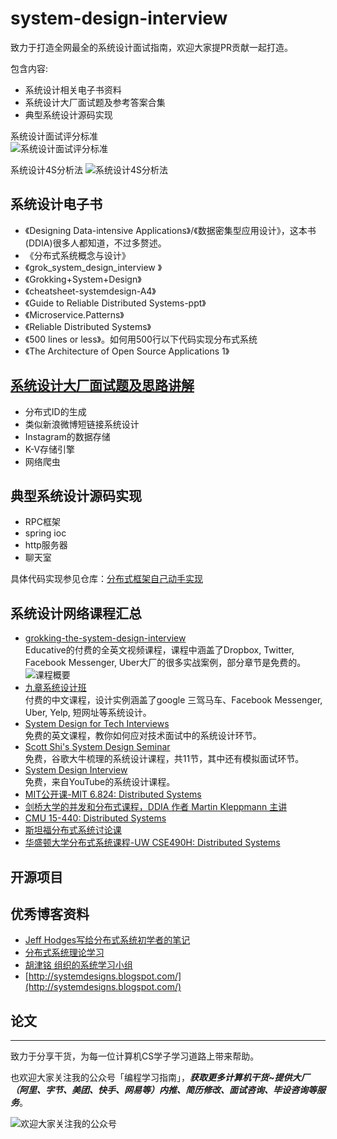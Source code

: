 # system-design-interview

致力于打造全网最全的系统设计面试指南，欢迎大家提PR贡献一起打造。

包含内容:  

- 系统设计相关电子书资料
- 系统设计大厂面试题及参考答案合集
- 典型系统设计源码实现

系统设计面试评分标准  
![系统设计面试评分标准](https://github.com/xiajunhust/system-design-interview/blob/main/%E7%B3%BB%E7%BB%9F%E8%AE%BE%E8%AE%A1%E9%9D%A2%E8%AF%95%E8%AF%84%E5%88%86%E6%A0%87%E5%87%86.png)

系统设计4S分析法
![系统设计4S分析法](https://github.com/xiajunhust/system-design-interview/blob/main/%E7%B3%BB%E7%BB%9F%E8%AE%BE%E8%AE%A1-4S%E5%88%86%E6%9E%90%E6%B3%95.png)

## 系统设计电子书  
- 《Designing Data-intensive Applications》/《数据密集型应用设计》，这本书(DDIA)很多人都知道，不过多赘述。
- 《分布式系统概念与设计》
- 《grok_system_design_interview 》
- 《Grokking+System+Design》
- 《cheatsheet-systemdesign-A4》
- 《Guide to Reliable Distributed Systems-ppt》
- 《Microservice.Patterns》
- 《Reliable Distributed Systems》
- 《500 lines or less》。如何用500行以下代码实现分布式系统
- 《The Architecture of Open Source Applications 1》

## [系统设计大厂面试题及思路讲解](https://github.com/xiajunhust/system-design-interview/tree/main/%E5%A4%A7%E5%8E%82%E7%B3%BB%E7%BB%9F%E8%AE%BE%E8%AE%A1%E9%9D%A2%E8%AF%95%E7%9C%9F%E9%A2%98)
- 分布式ID的生成
- 类似新浪微博短链接系统设计
- Instagram的数据存储
- K-V存储引擎
- 网络爬虫

## 典型系统设计源码实现
- RPC框架
- spring ioc
- http服务器
- 聊天室

具体代码实现参见仓库：[分布式框架自己动手实现](https://github.com/xiajunhust/tinywheel)

## 系统设计网络课程汇总
- [grokking-the-system-design-interview](https://www.educative.io/courses/grokking-the-system-design-interview?affiliate_id=5749180081373184)  
Educative的付费的全英文视频课程，课程中涵盖了Dropbox, Twitter, Facebook Messenger, Uber大厂的很多实战案例，部分章节是免费的。  
![课程概要](https://github.com/xiajunhust/system-design-interview/blob/main/%E7%94%B5%E5%AD%90%E4%B9%A6%E8%B5%84%E6%96%99/grokking-the-system-design-interview.png)
- [九章系统设计班](https://www.jiuzhang.com/course/77/?source=rw)  
付费的中文课程，设计实例涵盖了google 三驾马车、Facebook Messenger, Uber, Yelp, 短网址等系统设计。
- [System Design for Tech Interviews](https://www.hiredintech.com/courses/system-design)  
免费的英文课程，教你如何应对技术面试中的系统设计环节。
- [Scott Shi's System Design Seminar](https://www.youtube.com/playlist?app=desktop&list=PLAd5bt5mn3V3TrrJFBpnu4PH9e8KZMvNA)  
免费，谷歌大牛梳理的系统设计课程，共11节，其中还有模拟面试环节。
- [System Design Interview](https://www.youtube.com/c/SystemDesignInterview/videos)  
免费，来自YouTube的系统设计课程。
- [MIT公开课-MIT 6.824: Distributed Systems](https://pdos.csail.mit.edu/6.824/schedule.html)
- [剑桥大学的并发和分布式课程，DDIA 作者 Martin Kleppmann 主讲](https://www.cl.cam.ac.uk/teaching/2021/ConcDisSys/materials.html)
- [CMU 15-440: Distributed Systems](https://www.cs.cmu.edu/~dga/15-440/S14/syllabus.html)
- [斯坦福分布式系统讨论课](http://www.scs.stanford.edu/20sp-cs244b/)
- [华盛顿大学分布式系统课程-UW CSE490H: Distributed Systems](https://courses.cs.washington.edu/courses/cse490h/11wi/)

## 开源项目

## 优秀博客资料  
- [Jeff Hodges写给分布式系统初学者的笔记](https://www.somethingsimilar.com/2013/01/14/notes-on-distributed-systems-for-young-bloods/)
- [分布式系统理论学习](https://www.the-paper-trail.org/post/2014-08-09-distributed-systems-theory-for-the-distributed-systems-engineer/)
- [胡津铭 组织的系统学习小组](https://learn-sys.github.io/cn/)
- [http://systemdesigns.blogspot.com/](http://systemdesigns.blogspot.com/)

## 论文

---

致力于分享干货，为每一位计算机CS学子学习道路上带来帮助。

也欢迎大家关注我的公众号「编程学习指南」，***获取更多计算机干货~提供大厂（阿里、字节、美团、快手、网易等）内推、简历修改、面试咨询、毕设咨询等服务***。

![欢迎大家关注我的公众号](https://github.com/xiajunhust/awosome-cs/blob/main/QR-CODE.jpg)

